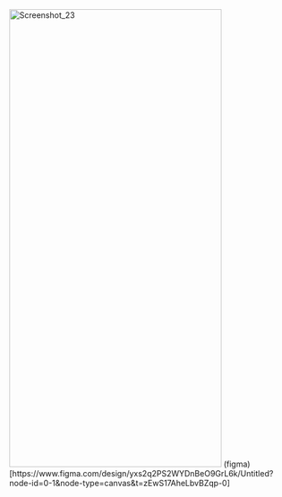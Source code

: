 <img width="379" height="818" alt="Screenshot_23" src="https://github.com/user-attachments/assets/9bc864af-ef36-45fa-b349-d0c65bce824d" />
(figma)[https://www.figma.com/design/yxs2q2PS2WYDnBeO9GrL6k/Untitled?node-id=0-1&node-type=canvas&t=zEwS17AheLbvBZqp-0]
